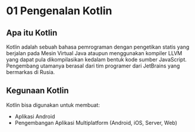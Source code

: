 # 01 Pengenalan Kotlin
## Apa itu Kotlin
Kotlin adalah sebuah bahasa pemrograman dengan pengetikan statis yang berjalan pada Mesin Virtual Java ataupun menggunakan kompiler LLVM yang dapat pula dikompilasikan kedalam bentuk kode sumber JavaScript. Pengembang utamanya berasal dari tim programer dari JetBrains yang bermarkas di Rusia.


## Kegunaan Kotlin
Kotlin bisa digunakan untuk membuat: 

- Aplikasi Android 
- Pengembangan Aplikasi Multiplatform (Android, iOS, Server, Web)
